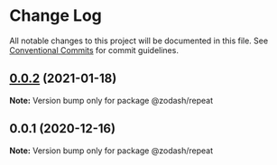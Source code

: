 # Change Log

All notable changes to this project will be documented in this file.
See [Conventional Commits](https://conventionalcommits.org) for commit guidelines.

## [0.0.2](https://github.com/zcorky/zodash/compare/@zodash/repeat@0.0.1...@zodash/repeat@0.0.2) (2021-01-18)

**Note:** Version bump only for package @zodash/repeat





## 0.0.1 (2020-12-16)

**Note:** Version bump only for package @zodash/repeat
